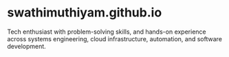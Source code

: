 # swathimuthiyam.github.io
Tech enthusiast with problem-solving skills, and hands-on experience across systems engineering, cloud infrastructure, automation, and software development.
